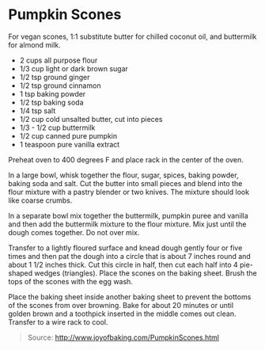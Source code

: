 Pumpkin Scones
==============

For vegan scones, 1:1 substitute butter for chilled coconut oil, and buttermilk for almond milk.

- 2 cups all purpose flour
- 1/3 cup light or dark brown sugar
- 1/2 tsp ground ginger
- 1/2 tsp ground cinnamon
- 1 tsp baking powder
- 1/2 tsp baking soda
- 1/4 tsp salt
- 1/2 cup cold unsalted butter, cut into pieces
- 1/3 - 1/2 cup buttermilk
- 1/2 cup canned pure pumpkin
- 1 teaspoon pure vanilla extract

Preheat oven to 400 degrees F and place rack in the center of the oven.

In a large bowl, whisk together the flour, sugar, spices, baking powder, baking soda and salt. Cut the butter into small pieces and blend into the flour mixture with a pastry blender or two knives. The mixture should look like coarse crumbs.

In a separate bowl mix together the buttermilk, pumpkin puree and vanilla and then add the buttermilk mixture to the flour mixture. Mix just until the dough comes together. Do not over mix.

Transfer to a lightly floured surface and knead dough gently four or five times and then pat the dough into a circle that is about 7 inches round and about 1 1/2 inches thick. Cut this circle in half, then cut each half into 4 pie-shaped wedges (triangles). Place the scones on the baking sheet. Brush the tops of the scones with the egg wash.

Place the baking sheet inside another baking sheet to prevent the bottoms of the scones from over browning. Bake for about 20 minutes or until golden brown and a toothpick inserted in the middle comes out clean. Transfer to a wire rack to cool.


> Source: http://www.joyofbaking.com/PumpkinScones.html
